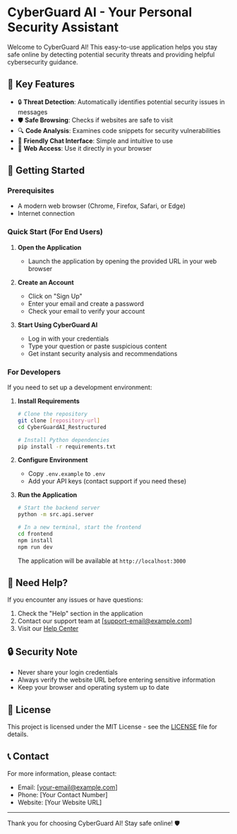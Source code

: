 # CyberGuard AI - Your Personal Security Assistant

Welcome to CyberGuard AI! This easy-to-use application helps you stay safe online by detecting potential security threats and providing helpful cybersecurity guidance.

## 🌟 Key Features

- 🔒 **Threat Detection**: Automatically identifies potential security issues in messages
- 🛡️ **Safe Browsing**: Checks if websites are safe to visit
- 🔍 **Code Analysis**: Examines code snippets for security vulnerabilities
- 💬 **Friendly Chat Interface**: Simple and intuitive to use
- 📱 **Web Access**: Use it directly in your browser

## 🚀 Getting Started

### Prerequisites
- A modern web browser (Chrome, Firefox, Safari, or Edge)
- Internet connection

### Quick Start (For End Users)

1. **Open the Application**
   - Launch the application by opening the provided URL in your web browser

2. **Create an Account**
   - Click on "Sign Up"
   - Enter your email and create a password
   - Check your email to verify your account

3. **Start Using CyberGuard AI**
   - Log in with your credentials
   - Type your question or paste suspicious content
   - Get instant security analysis and recommendations

### For Developers

If you need to set up a development environment:

1. **Install Requirements**
   ```bash
   # Clone the repository
   git clone [repository-url]
   cd CyberGuardAI_Restructured

   # Install Python dependencies
   pip install -r requirements.txt
   ```

2. **Configure Environment**
   - Copy `.env.example` to `.env`
   - Add your API keys (contact support if you need these)

3. **Run the Application**
   ```bash
   # Start the backend server
   python -m src.api.server
   
   # In a new terminal, start the frontend
   cd frontend
   npm install
   npm run dev
   ```
   The application will be available at `http://localhost:3000`

## 🤔 Need Help?

If you encounter any issues or have questions:

1. Check the "Help" section in the application
2. Contact our support team at [support-email@example.com]
3. Visit our [Help Center](https://example.com/help)

## 🔒 Security Note

- Never share your login credentials
- Always verify the website URL before entering sensitive information
- Keep your browser and operating system up to date

## 📝 License

This project is licensed under the MIT License - see the [LICENSE](LICENSE) file for details.

## 📞 Contact

For more information, please contact:
- Email: [your-email@example.com]
- Phone: [Your Contact Number]
- Website: [Your Website URL]

---

Thank you for choosing CyberGuard AI! Stay safe online! 🛡️
